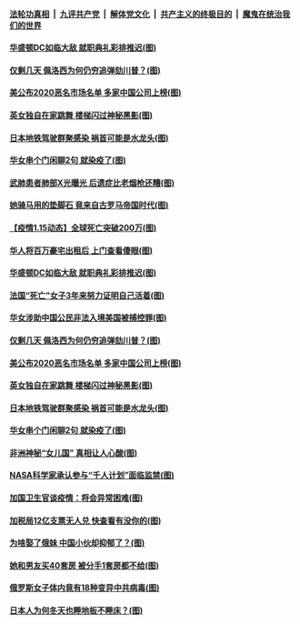 

####  [法轮功真相](../../../../basic/blob/master/README.md?t=01170231) &nbsp;|&nbsp; [九评共产党](../../../../9ping.md/blob/master/README.md?t=01170231) &nbsp;|&nbsp; [解体党文化](../../../../jtdwh.md/blob/master/README.md?t=01170231)  &nbsp;|&nbsp; [共产主义的终极目的](../../../../gczydzjmd.md/blob/master/README.md?t=01170231) &nbsp;|&nbsp; [魔鬼在统治我们的世界](../../../../mgztzwmdsj.md/blob/master/README.md?t=01170231) 

#### [华盛顿DC如临大敌 就职典礼彩排推迟(图)](../pages/p3/959272.md?t=01170231) 

#### [仅剩几天 佩洛西为何仍穷追弹劾川普？(图)](../pages/p3/959254.md?t=01170231) 

#### [美公布2020恶名市场名单 多家中国公司上榜(图)](../pages/p3/959250.md?t=01170231) 

#### [英女独自在家跳舞 楼梯闪过神秘黑影(图)](../pages/p3/959183.md?t=01170231) 

#### [日本地铁驾驶群聚感染 祸首可能是水龙头(图)](../pages/p3/959158.md?t=01170231) 

#### [华女串个门闲聊2句 就染疫了(图)](../pages/p3/959153.md?t=01170231) 

#### [武肺患者肺部X光曝光 后遗症比老烟枪还糟(图)](../pages/p3/959295.md?t=01170231) 

#### [她骑马用的垫脚石 竟来自古罗马帝国时代(图)](../pages/p3/959284.md?t=01170231) 

#### [【疫情1.15动态】全球死亡突破200万(图)](../pages/p3/958875.md?t=01170231) 

#### [华人将百万豪宅出租后 上门查看傻眼(图)](../pages/p3/959262.md?t=01170231) 

#### [华盛顿DC如临大敌 就职典礼彩排推迟(图)](../pages/p3/959272.md?t=01170231) 

#### [法国“死亡”女子3年来努力证明自己活着(图)](../pages/p3/959271.md?t=01170231) 

#### [华女涉助中国公民非法入境美国被捕控罪(图)](../pages/p3/959258.md?t=01170231) 

#### [仅剩几天 佩洛西为何仍穷追弹劾川普？(图)](../pages/p3/959254.md?t=01170231) 

#### [美公布2020恶名市场名单 多家中国公司上榜(图)](../pages/p3/959250.md?t=01170231) 

#### [英女独自在家跳舞 楼梯闪过神秘黑影(图)](../pages/p3/959183.md?t=01170231) 

#### [日本地铁驾驶群聚感染 祸首可能是水龙头(图)](../pages/p3/959158.md?t=01170231) 

#### [华女串个门闲聊2句 就染疫了(图)](../pages/p3/959153.md?t=01170231) 

#### [非洲神秘“女儿国” 真相让人心酸(图)](../pages/p3/959131.md?t=01170231) 

#### [NASA科学家承认参与“千人计划”面临监禁(图)](../pages/p3/959149.md?t=01170231) 

#### [加国卫生官谈疫情：将会异常困难(图)](../pages/p3/959139.md?t=01170231) 

#### [加税局12亿支票无人兑 快查看有没你的(图)](../pages/p3/959138.md?t=01170231) 

#### [为啥娶了俄妹 中国小伙却抑郁了？(图)](../pages/p3/959112.md?t=01170231) 

#### [她和男友买40套房 被分手1套房都不给(图)](../pages/p3/959028.md?t=01170231) 

#### [俄罗斯女子体内竟有18种变异中共病毒(图)](../pages/p3/959031.md?t=01170231) 

#### [日本人为何冬天也睡地板不睡床？(图)](../pages/p3/959014.md?t=01170231) 

